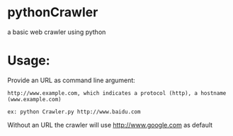 # pythonCrawler
a basic web crawler using python

# Usage:

Provide an URL as command line argument:

    http://www.example.com, which indicates a protocol (http), a hostname (www.example.com)
  
    ex: python Crawler.py http://www.baidu.com
  
Without an URL the crawler will use http://www.google.com as default

